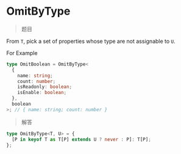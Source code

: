 # OmitByType

<BtnGroup 
	issue="https://tsch.js.org/2852/solutions"
	answer="https://github.com/type-challenges/type-challenges/issues/32048"
/>

> 题目

From `T`, pick a set of properties whose type are not assignable to `U`.

For Example

```typescript
type OmitBoolean = OmitByType<
  {
    name: string;
    count: number;
    isReadonly: boolean;
    isEnable: boolean;
  },
  boolean
>; // { name: string; count: number }
```

> 解答

```ts
type OmitByType<T, U> = {
  [P in keyof T as T[P] extends U ? never : P]: T[P];
};
```
